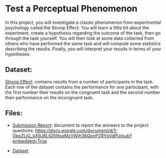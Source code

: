# Test a Perceptual Phenomenon

In this project, you will investigate a classic phenomenon from experimental psychology called the Stroop Effect. You will learn a little bit about the experiment, create a hypothesis regarding the outcome of the task, then go through the task yourself. You will then look at some data collected from others who have performed the same task and will compute some statistics describing the results. Finally, you will interpret your results in terms of your hypotheses.

## Dataset: 
[Stroop Effect](https://github.com/rawanm/DataAnalystNanodegree/blob/master/P1_Test_Perceptual_Phenomenon/stroopdata.csv): contains results from a number of participants in the task. Each row of the dataset contains the performance for one participant, with the first number their results on the congruent task and the second number their performance on the incongruent task.

## Files: 

* [Submission Report](https://github.com/rawanm/DataAnalystNanodegree/blob/master/P1_Test_Perceptual_Phenomenon/Test%20Perceptual%20Phenomenon.pdf): document to report the answers to the project questions:
https://docs.google.com/document/d/1-OkpZLjG_kX9J6LIQ5IltsqMzVWjh36QpnP2RYpVdPU/pub?embedded=True

* [Dataset](https://github.com/rawanm/DataAnalystNanodegree/blob/master/P1_Test_Perceptual_Phenomenon/stroopdata.csv)
